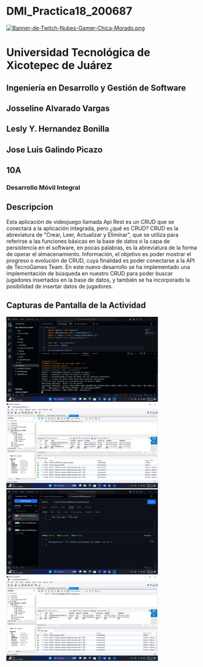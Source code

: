 # DMI_Practica18_200687


[![Banner-de-Twitch-Nubes-Gamer-Chica-Morado.png](https://i.postimg.cc/15q3LFXF/Banner-de-Twitch-Nubes-Gamer-Chica-Morado.png)](https://postimg.cc/MvzwBvyZ)

# Universidad Tecnológica de Xicotepec de Juárez

## Ingeniería en Desarrollo y Gestión de Software
## Josseline Alvarado Vargas
## Lesly Y. Hernandez Bonilla
## Jose Luis Galindo Picazo
## 10A
### Desarrollo Móvil Integral

## Descripcion

Esta aplicación de videojuego llamada Api Rest es un CRUD que se conectará a la aplicación integrada, pero ¿qué es CRUD? CRUD es la abreviatura de "Crear, Leer, Actualizar y Eliminar", que se utiliza para referirse a las funciones básicas en la base de datos o la capa de persistencia en el software, en pocas palabras, es la abreviatura de la forma de operar el almacenamiento. Información, el objetivo es poder mostrar el progreso o evolución de CRUD, cuya finalidad es poder conectarse a la API de TecnoGames Team. En este nuevo desarrollo se ha implementado una implementación de búsqueda en nuestro CRUD para poder buscar jugadores insertados en la base de datos, y también se ha incorporado la posibilidad de insertar datos de jugadores.

## Capturas de Pantalla de la Actividad

  <img src="./img/1.png" width="400" alt="Captura de Pantalla 1">
  <img src="./img/2.png" width="400" alt="Captura de Pantalla 2">
  <img src="./img/3.png" width="400" alt="Captura de Pantalla 3">
  <img src="./img/4.png" width="400" alt="Caprura de Pantalla 4">
